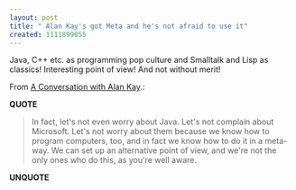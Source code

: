 ```yaml
---
layout: post
title: " Alan Kay's got Meta and he's not afraid to use it"
created: 1111899055
---
```

<p>Java, C++ etc. as programming pop culture and Smalltalk and Lisp as classics! Interesting point of view! And not without merit!</p>

<p>From <a href="http://acmqueue.com/modules.php?name=Content&pa=printer_friendly&pid=273&page=1">A Conversation with Alan Kay</a>.:</p>
<p><b>QUOTE</b></p><blockquote>In fact, let's not even worry about Java. Let's not complain about Microsoft. Let's not worry about them because we know how to program computers, too, and in fact we know how to do it in a meta-way. We can set up an alternative point of view, and we're not the only ones who do this, as you're well aware.</blockquote><p><b>UNQUOTE</b></p>



